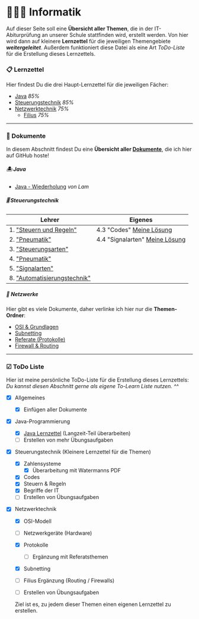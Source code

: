 # 👨🏽‍💻 Informatik

Auf dieser Seite soll eine **Übersicht aller Themen**, die in der IT-Abiturprüfung an unserer Schule stattfinden wird, erstellt werden. Von hier wird dann auf kleinere **Lernzettel** für die jeweiligen Themengebiete ***weitergeleitet***. Außerdem funktioniert diese Datei als eine Art *ToDo-Liste* für die Erstellung dieses Lernzettels.

### 📋 Lernzettel

Hier findest Du die drei Haupt-Lernzettel für die jeweiligen Fächer:

- [Java](pages/JAVA.md) *85%*
- [Steuerungstechnik](pages/STEUERUNG.md) *85%*
- [Netzwerktechnik](pages/NETZWERKE.md) *75%*
  - [Filius](pages/FILIUS.md) *75%*

------

### 📰 Dokumente

In diesem Abschnitt findest Du eine **Übersicht aller [Dokumente](docs)**, die ich hier auf GitHub hoste!

##### 🏝 Java

- [Java - Wiederholung](docs/java_wdh.pdf) *von Lam* 

##### 🎚 Steuerungstechnik

| Lehrer                                                       | Eigenes                                                   |
| ------------------------------------------------------------ | --------------------------------------------------------- |
| 1. ["Steuern und Regeln"](docs/steuerung/01_Steuern_und_Regeln.pdf) | 4.3 "Codes" [Meine Lösung](docs/steuerung/4.3_Codes.docx) |
| 2. ["Pneumatik"](docs/steuerung/02_Pneumatik.pdf)            | 4.4 "Signalarten" [Meine Lösung](docs/steuerung/4.4.docx) |
| 3. ["Steuerungsarten"](docs/steuerung/03_Steuerungsarten.pdf) |                                                           |
| 4. ["Pneumatik"](docs/steuerung/04_Pneumatik.pdf)            |                                                           |
| 5. ["Signalarten"](docs/steuerung/05_Signalarten.pdf)        |                                                           |
| 8. ["Automatisierungstechnik"](docs/steuerung/08_Automatisierungstechnik.pdf) |                                                           |

##### 🔌 Netzwerke

Hier gibt es viele Dokumente, daher verlinke ich hier nur die **Themen-Ordner**:

- [OSI & Grundlagen](docs/netzwerke/osi_u_grundlagen)
- [Subnetting](docs/netzwerke/subnetting)
- [Referate (Protokolle)](docs/netzwerke/referate)
- [Firewall & Routing](docs/netzwerke/advanced)

------

### ☑ ToDo Liste

Hier ist meine persönliche ToDo-Liste für die Erstellung dieses Lernzettels:
*Du kannst diesen Abschnitt gerne als eigene To-Learn Liste nutzen. ^^*

- [x] Allgemeines

  - [x] Einfügen aller Dokumente

- [x] Java-Programmierung
  - [x] [Java Lernzettel](pages/JAVA.md) (Langzeit-Teil überarbeiten)
  - [ ] Erstellen von mehr Übungsaufgaben

- [x] Steuerungstechnik (Kleinere Lernzettel für die Themen)

  - [x] Zahlensysteme
    - [x] Überarbeitung mit Watermanns PDF
  - [x] Codes
  - [x] Steuern & Regeln
  - [x] Begriffe der IT
  - [ ] Erstellen von Übungsaufgaben

- [x] Netzwerktechnik

  - [x] OSI-Modell
  - [ ] Netzwerkgeräte (Hardware)
  - [x] Protokolle
    - [ ] Ergänzung mit Referatsthemen
  - [x] Subnetting
  - [ ] Filius Ergänzung (Routing / Firewalls)
  - [ ] Erstellen von Übungsaufgaben

  

  Ziel ist es, zu jedem dieser Themen einen eigenen Lernzettel zu erstellen.

